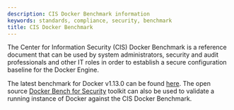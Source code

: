 ```yaml
---
description: CIS Docker Benchmark information
keywords: standards, compliance, security, benchmark
title: CIS Docker Benchmark
---
```


The Center for Information Security (CIS) Docker Benchmark is a reference document that can be used by system administrators, security and audit professionals and other IT roles in order to establish a secure configuration baseline for the Docker Engine.

The latest benchmark for Docker v1.13.0 can be found [here](https://benchmarks.cisecurity.org/tools2/docker/CIS_Docker_1.13.0_Benchmark_v1.0.0.pdf). The open source [Docker Bench for Security](https://github.com/docker/docker-bench-security) toolkit can also be used to validate a running instance of Docker against the CIS Docker Benchmark.
